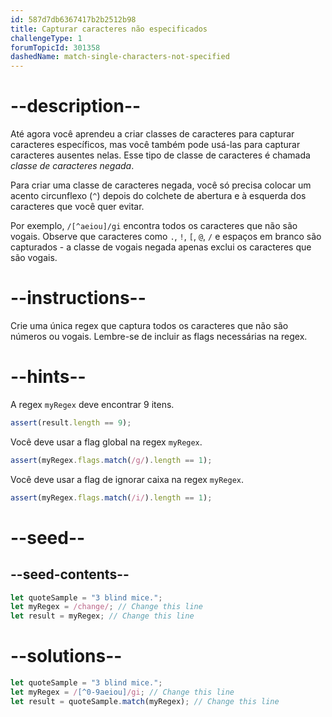 ```yaml
---
id: 587d7db6367417b2b2512b98
title: Capturar caracteres não especificados
challengeType: 1
forumTopicId: 301358
dashedName: match-single-characters-not-specified
---
```


# --description--

Até agora você aprendeu a criar classes de caracteres para capturar caracteres específicos, mas você também pode usá-las para capturar caracteres ausentes nelas. Esse tipo de classe de caracteres é chamada <dfn>classe de caracteres negada</dfn>.

Para criar uma classe de caracteres negada, você só precisa colocar um acento circunflexo (`^`) depois do colchete de abertura e à esquerda dos caracteres que você quer evitar.

Por exemplo, `/[^aeiou]/gi` encontra todos os caracteres que não são vogais. Observe que caracteres como `.`, `!`, `[`, `@`, `/` e espaços em branco são capturados - a classe de vogais negada apenas exclui os caracteres que são vogais.

# --instructions--

Crie uma única regex que captura todos os caracteres que não são números ou vogais. Lembre-se de incluir as flags necessárias na regex.

# --hints--

A regex `myRegex` deve encontrar 9 itens.

```js
assert(result.length == 9);
```

Você deve usar a flag global na regex `myRegex`.

```js
assert(myRegex.flags.match(/g/).length == 1);
```

Você deve usar a flag de ignorar caixa na regex `myRegex`.

```js
assert(myRegex.flags.match(/i/).length == 1);
```

# --seed--

## --seed-contents--

```js
let quoteSample = "3 blind mice.";
let myRegex = /change/; // Change this line
let result = myRegex; // Change this line
```

# --solutions--

```js
let quoteSample = "3 blind mice.";
let myRegex = /[^0-9aeiou]/gi; // Change this line
let result = quoteSample.match(myRegex); // Change this line
```

